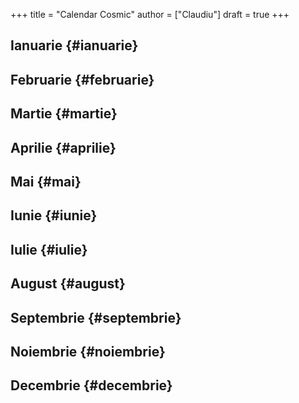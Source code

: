 +++
title = "Calendar Cosmic"
author = ["Claudiu"]
draft = true
+++

## Ianuarie {#ianuarie}


## Februarie {#februarie}


## Martie {#martie}


## Aprilie {#aprilie}


## Mai {#mai}


## Iunie {#iunie}


## Iulie {#iulie}


## August {#august}


## Septembrie {#septembrie}


## Noiembrie {#noiembrie}


## Decembrie {#decembrie}